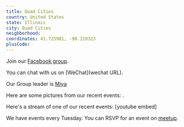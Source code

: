 ```yaml
---
title: Quad Cities
country: United States
state: Illinois
city: Quad Cities
neighborhood: 
coordinates: 41.725981, -90.310323
plusCode:
---
```

Join our [Facebook group](https://www.facebook.com/groups/free.code.camp.quadcities).

You can chat with us on [WeChat](wechat URL).

Our Group leader is [Miya](freecodecamp.org/miya)

Here are some pictures from our recent events:
![]().

Here's a stream of one of our recent events:
[youtube embed]

We have events every Tuesday. You can RSVP for an event on [meetup](meetupurl).
